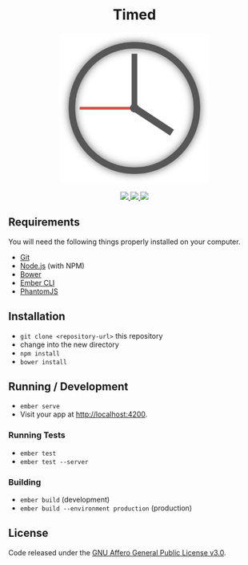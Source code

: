 <h1 align="center">Timed</h1>

<p align="center">
  <img width="300" src="/public/assets/logo.png?raw=true">
</p>

<p align="center">
  <a alt="Build Status" href="https://travis-ci.org/adfinis-sygroup/timed-frontend">
    <img src="https://img.shields.io/travis/adfinis-sygroup/timed-frontend.svg?style=flat-square">
  </a>
  <a alt="Coverage" href="https://coveralls.io/github/adfinis-sygroup/timed-frontend">
    <img src="https://img.shields.io/coveralls/adfinis-sygroup/timed-frontend.svg?style=flat-square">
  </a>
  <a alt="License" href="/LICENSE">
    <img src="https://img.shields.io/github/license/adfinis-sygroup/timed-frontend.svg?style=flat-square">
  </a>
</p>

## Requirements

You will need the following things properly installed on your computer.

* [Git](http://git-scm.com/)
* [Node.js](http://nodejs.org/) (with NPM)
* [Bower](http://bower.io/)
* [Ember CLI](http://ember-cli.com/)
* [PhantomJS](http://phantomjs.org/)

## Installation

* `git clone <repository-url>` this repository
* change into the new directory
* `npm install`
* `bower install`

## Running / Development

* `ember serve`
* Visit your app at [http://localhost:4200](http://localhost:4200).

### Running Tests

* `ember test`
* `ember test --server`

### Building

* `ember build` (development)
* `ember build --environment production` (production)

## License
Code released under the [GNU Affero General Public License v3.0](LICENSE).

